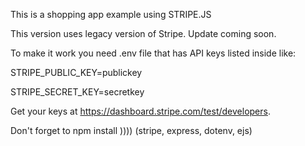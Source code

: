 This is a shopping app example using STRIPE.JS

This version uses legacy version of Stripe.
Update coming soon.

To make it work you need .env file that has API keys listed inside like:

STRIPE_PUBLIC_KEY=publickey

STRIPE_SECRET_KEY=secretkey

Get your keys at https://dashboard.stripe.com/test/developers.

Don't forget to npm install )))) (stripe, express, dotenv, ejs)
